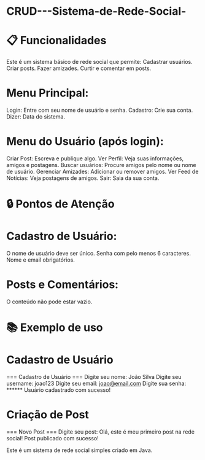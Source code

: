 # CRUD---Sistema-de-Rede-Social-

# 📋 Funcionalidades

Este é um sistema básico de rede social que permite:
Cadastrar usuários.
Criar posts.
Fazer amizades.
Curtir e comentar em posts.

# Menu Principal:
Login: Entre com seu nome de usuário e senha.
Cadastro: Crie sua conta.
Dizer: Data do sistema.

# Menu do Usuário (após login):
Criar Post: Escreva e publique algo.
Ver Perfil: Veja suas informações, amigos e postagens.
Buscar usuários: Procure amigos pelo nome ou nome de usuário.
Gerenciar Amizades: Adicionar ou remover amigos.
Ver Feed de Notícias: Veja postagens de amigos.
Sair: Saia da sua conta.

# 🔒 Pontos de Atenção

# Cadastro de Usuário:
O nome de usuário deve ser único.
Senha com pelo menos 6 caracteres.
Nome e email obrigatórios.

# Posts e Comentários:
O conteúdo não pode estar vazio.

# 📚 Exemplo de uso

# Cadastro de Usuário
=== Cadastro de Usuário ===
Digite seu nome: João Silva
Digite seu username: joao123
Digite seu email: joao@email.com
Digite sua senha: ******
Usuário cadastrado com sucesso!

# Criação de Post
=== Novo Post ===
Digite seu post: Olá, este é meu primeiro post na rede social!
Post publicado com sucesso!

Este é um sistema de rede social simples criado em Java.
